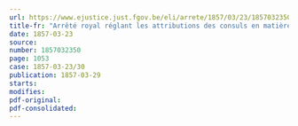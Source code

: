 ```yaml
---
url: https://www.ejustice.just.fgov.be/eli/arrete/1857/03/23/1857032350/justel
title-fr: "Arrêté royal réglant les attributions des consuls en matière de légalisations et de significations judiciaires"
date: 1857-03-23
source:
number: 1857032350
page: 1053
case: 1857-03-23/30
publication: 1857-03-29
starts:
modifies:
pdf-original:
pdf-consolidated:
---
```


